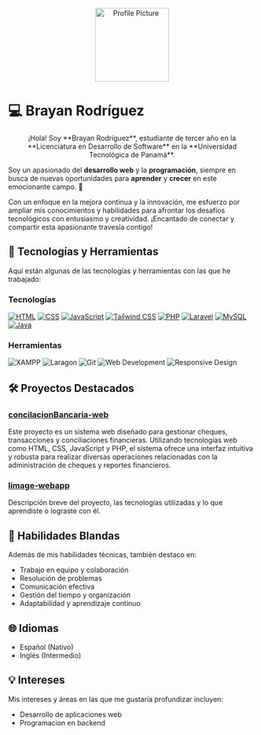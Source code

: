 <p align="center">
  <img src="https://your-image-url-here" alt="Profile Picture" width="150"/>
</p>

# 💻 Brayan Rodríguez

<p align="center">
  ¡Hola! Soy **Brayan Rodríguez**, estudiante de tercer año en la **Licenciatura en Desarrollo de Software** en la **Universidad Tecnológica de Panamá**. 

  Soy un apasionado del **desarrollo web** y la **programación**, siempre en busca de nuevas oportunidades para **aprender** y **crecer** en este emocionante campo. 🚀

  Con un enfoque en la mejora continua y la innovación, me esfuerzo por ampliar mis conocimientos y habilidades para afrontar los desafíos tecnológicos con entusiasmo y creatividad. ¡Encantado de conectar y compartir esta apasionante travesía contigo!
</p>


## 🚀 Tecnologías y Herramientas

Aquí están algunas de las tecnologías y herramientas con las que he trabajado:

### Tecnologías

[![HTML](https://skillicons.dev/icons?i=html&theme=light)](https://skillicons.dev)
[![CSS](https://skillicons.dev/icons?i=css&theme=light)](https://skillicons.dev)
[![JavaScript](https://skillicons.dev/icons?i=javascript&theme=light)](https://skillicons.dev)
[![Tailwind CSS](https://skillicons.dev/icons?i=tailwind&theme=light)](https://skillicons.dev)
[![PHP](https://skillicons.dev/icons?i=php&theme=light)](https://skillicons.dev)
[![Laravel](https://skillicons.dev/icons?i=laravel&theme=light)](https://skillicons.dev)
[![MySQL](https://skillicons.dev/icons?i=mysql&theme=light)](https://skillicons.dev)
[![Java](https://skillicons.dev/icons?i=java&theme=light)](https://skillicons.dev)

### Herramientas

![XAMPP](https://img.shields.io/badge/XAMPP-FB7A24?style=for-the-badge&logo=xampp&logoColor=white)
![Laragon](https://img.shields.io/badge/Laragon-2E2E2E?style=for-the-badge&logo=laragon&logoColor=white)
![Git](https://img.shields.io/badge/Git-F05032?style=for-the-badge&logo=git&logoColor=white)
![Web Development](https://img.shields.io/badge/Web%20Development-4B4B4B?style=for-the-badge&logo=web&logoColor=white) 
![Responsive Design](https://img.shields.io/badge/Responsive%20Design-4B4B4B?style=for-the-badge&logo=responsive&logoColor=white)



## 🛠️ Proyectos Destacados

### [concilacionBancaria-web](#)
Este proyecto es un sistema web diseñado para gestionar cheques, transacciones y conciliaciones financieras. Utilizando tecnologías web como HTML, CSS, JavaScript y PHP, el sistema ofrece una interfaz intuitiva y robusta para realizar diversas operaciones relacionadas con la administración de cheques y reportes financieros.

### [limage-webapp](#)
Descripción breve del proyecto, las tecnologías utilizadas y lo que aprendiste o lograste con él.

## 🎯 Habilidades Blandas

Además de mis habilidades técnicas, también destaco en:

- Trabajo en equipo y colaboración
- Resolución de problemas
- Comunicación efectiva
- Gestión del tiempo y organización
- Adaptabilidad y aprendizaje continuo

## 🌐 Idiomas

- Español (Nativo)
- Inglés (Intermedio)

## 💡 Intereses

Mis intereses y áreas en las que me gustaría profundizar incluyen:

- Desarrollo de aplicaciones web
- Programacion en backend
